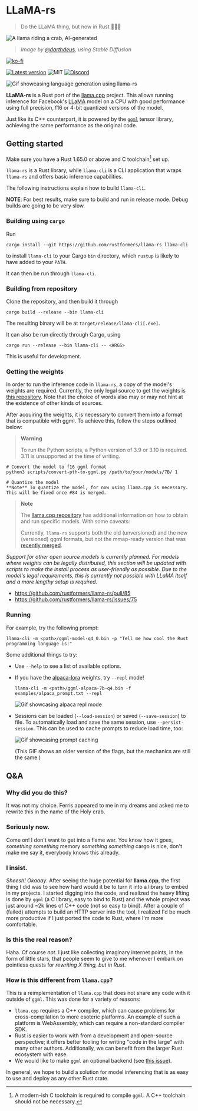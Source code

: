 # LLaMA-rs

<!-- markdownlint-disable-file MD026 -->

> Do the LLaMA thing, but now in Rust 🦀🚀🦙

![A llama riding a crab, AI-generated](./doc/resources/logo2.png)

> _Image by [@darthdeus](https://github.com/darthdeus/), using Stable Diffusion_

[![ko-fi](https://ko-fi.com/img/githubbutton_sm.svg)](https://ko-fi.com/F1F8DNO5D)

[![Latest version](https://img.shields.io/crates/v/llama-rs.svg)](https://crates.io/crates/llama_rs)
![MIT](https://img.shields.io/badge/license-MIT-blue.svg)
[![Discord](https://img.shields.io/discord/1085885067601137734)](https://discord.gg/YB9WaXYAWU)

![Gif showcasing language generation using llama-rs](./doc/resources/llama_gif.gif)

**LLaMA-rs** is a Rust port of the
[llama.cpp](https://github.com/ggerganov/llama.cpp) project. This allows running
inference for Facebook's [LLaMA](https://github.com/facebookresearch/llama)
model on a CPU with good performance using full precision, f16 or 4-bit
quantized versions of the model.

Just like its C++ counterpart, it is powered by the
[`ggml`](https://github.com/ggerganov/ggml) tensor library, achieving the same
performance as the original code.

## Getting started

Make sure you have a Rust 1.65.0 or above and C toolchain[^1] set up.

`llama-rs` is a Rust library, while `llama-cli` is a CLI application that wraps
`llama-rs` and offers basic inference capabilities.

The following instructions explain how to build `llama-cli`.

**NOTE**: For best results, make sure to build and run in release mode.
Debug builds are going to be very slow.

### Building using `cargo`

Run

```shell
cargo install --git https://github.com/rustformers/llama-rs llama-cli
```

to install `llama-cli` to your Cargo `bin` directory, which `rustup` is likely to
have added to your `PATH`.

It can then be run through `llama-cli`.

### Building from repository

Clone the repository, and then build it through

```shell
cargo build --release --bin llama-cli
```

The resulting binary will be at `target/release/llama-cli[.exe]`.

It can also be run directly through Cargo, using

```shell
cargo run --release --bin llama-cli -- <ARGS>
```

This is useful for development.

### Getting the weights

In order to run the inference code in `llama-rs`, a copy of the model's weights
are required. Currently, the only legal source to get the weights is [this
repository](https://github.com/facebookresearch/llama/blob/main/README.md#llama).
Note that the choice of words also may or may not hint at the existence of other
kinds of sources.

After acquiring the weights, it is necessary to convert them into a format that
is compatible with ggml. To achieve this, follow the steps outlined below:

> **Warning** 
> 
> To run the Python scripts, a Python version of 3.9 or 3.10 is required. 3.11
> is unsupported at the time of writing.


``` shell
# Convert the model to f16 ggml format
python3 scripts/convert-pth-to-ggml.py /path/to/your/models/7B/ 1

# Quantize the model
**Note** To quantize the model, for now using llama.cpp is necessary. This will be fixed once #84 is merged.
```

> **Note**
> 
> The [llama.cpp repository](https://github.com/ggerganov/llama.cpp) has
> additional information on how to obtain and run specific models. With some
> caveats:
>
> Currently, `llama-rs` supports both the old (unversioned) and the new
> (versioned) ggml formats, but not the mmap-ready version that was [recently
> merged](https://github.com/ggerganov/llama.cpp/pull/613).


*Support for other open source models is currently planned. For models where
weights can be legally distributed, this section will be updated with scripts to
make the install process as user-friendly as possible. Due to the model's legal
requirements, this is currently not possible with LLaMA itself and a more
lengthy setup is required.*

- https://github.com/rustformers/llama-rs/pull/85
- https://github.com/rustformers/llama-rs/issues/75


### Running

For example, try the following prompt:

```shell
llama-cli -m <path>/ggml-model-q4_0.bin -p "Tell me how cool the Rust programming language is:"
```

Some additional things to try:

- Use `--help` to see a list of available options.
- If you have the [alpaca-lora](https://github.com/tloen/alpaca-lora) weights,
  try `--repl` mode!

  ```shell
  llama-cli -m <path>/ggml-alpaca-7b-q4.bin -f examples/alpaca_prompt.txt --repl
  ```

  ![Gif showcasing alpaca repl mode](./doc/resources/alpaca_repl_screencap.gif)

- Sessions can be loaded (`--load-session`) or saved (`--save-session`) to file. To automatically load
  and save the same session, use `--persist-session`. This can be used to cache prompts to reduce load
  time, too:

  ![Gif showcasing prompt caching](./doc/resources/prompt_caching_screencap.gif)

  (This GIF shows an older version of the flags, but the mechanics are still the same.)

[^1]:
    A modern-ish C toolchain is required to compile `ggml`. A C++ toolchain
    should not be necessary.

## Q&A

### Why did you do this?

It was not my choice. Ferris appeared to me in my dreams and asked me
to rewrite this in the name of the Holy crab.

### Seriously now.

Come on! I don't want to get into a flame war. You know how it goes,
_something something_ memory _something something_ cargo is nice, don't make
me say it, everybody knows this already.

### I insist.

_Sheesh! Okaaay_. After seeing the huge potential for **llama.cpp**,
the first thing I did was to see how hard would it be to turn it into a
library to embed in my projects. I started digging into the code, and realized
the heavy lifting is done by `ggml` (a C library, easy to bind to Rust) and
the whole project was just around ~2k lines of C++ code (not so easy to bind).
After a couple of (failed) attempts to build an HTTP server into the tool, I
realized I'd be much more productive if I just ported the code to Rust, where
I'm more comfortable.

### Is this the real reason?

Haha. Of course _not_. I just like collecting imaginary internet
points, in the form of little stars, that people seem to give to me whenever I
embark on pointless quests for _rewriting X thing, but in Rust_.

### How is this different from `llama.cpp`?

This is a reimplementation of `llama.cpp` that does not share any code with it
outside of `ggml`. This was done for a variety of reasons:

- `llama.cpp` requires a C++ compiler, which can cause problems for
  cross-compilation to more esoteric platforms. An example of such a platform
  is WebAssembly, which can require a non-standard compiler SDK.
- Rust is easier to work with from a development and open-source perspective;
  it offers better tooling for writing "code in the large" with many other
  authors. Additionally, we can benefit from the larger Rust ecosystem with
  ease.
- We would like to make `ggml` an optional backend
  (see [this issue](https://github.com/rustformers/llama-rs/issues/31)).

In general, we hope to build a solution for model inferencing that is as easy
to use and deploy as any other Rust crate.
